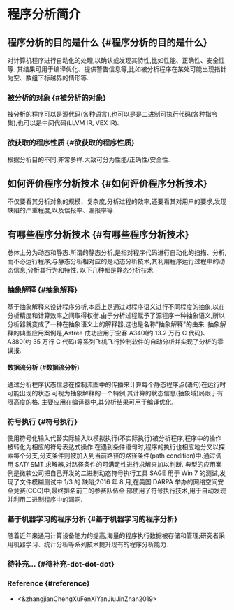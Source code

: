 # 程序分析简介


## 程序分析的目的是什么 {#程序分析的目的是什么}

对计算机程序进行自动化的处理,以确认或发现其特性,比如性能、正确性、安全性等.
其结果可用于编译优化、提供警告信息等,比如被分析程序在某处可能出现指针为空、数组下标越界的情形等.


### 被分析的对象 {#被分析的对象}

被分析的程序可以是源代码(各种语言),也可以是是二进制可执行代码(各种指令集),也可以是中间代码(LLVM IR, VEX IR).


### 欲获取的程序性质 {#欲获取的程序性质}

根据分析目的不同,非常多样.大致可分为性能/正确性/安全性.


## 如何评价程序分析技术 {#如何评价程序分析技术}

不仅要看其分析对象的规模、复杂度,分析过程的效率,还要看其对用户的要求,发现缺陷的严重程度,以及误报率、漏报率等.


## 有哪些程序分析技术 {#有哪些程序分析技术}

总体上分为动态和静态.所谓的静态分析,是指对程序代码进行自动化的扫描、分析,而不必运行程序;与静态分析相对应的是动态分析技术,其利用程序运行过程中的动态信息,分析其行为和特性.
以下几种都是静态分析技术.


### 抽象解释 {#抽象解释}

基于抽象解释来设计程序分析,本质上是通过对程序语义进行不同程度的抽象,以在分析精度和计算效率之间取得权衡.由于分析过程赋予了源程序一种抽象语义,所以分析器就变成了一种在抽象语义上的解释器,这也是名称"抽象解释"的由来.
抽象解释的典型应用案例是,Astrée 成功应用于空客 A340(约 13.2 万行 C 代码)、 A380(约 35 万行 C 代码)等系列飞机飞行控制软件的自动分析并实现了分析的零误报.


#### 数据流分析 {#数据流分析}

通过分析程序状态信息在控制流图中的传播来计算每个静态程序点(语句)在运行时可能出现的状态.可视为抽象解释的一个特例,其计算的状态信息(抽象域)局限于有限高度的格.
主要应用在编译器中,其分析结果可用于编译优化.


### 符号执行 {#符号执行}

使用符号化输入代替实际输入以模拟执行(不实际执行)被分析程序,程序中的操作被转化为相应的符号表达式操作.在遇到条件语句时,程序的执行也相应地分叉以探索每个分支,分支条件则被加入到当前路径的路径条件(path condition)中.通过调用 SAT/ SMT 求解器,对路径条件的可满足性进行求解来加以判断.
典型的应用案例是微软公司把自己开发的二进制动态符号执行工具 SAGE 用于 Win 7 的测试,发现了文件模糊测试中 1/3 的 缺陷;2016 年 8 月,在美国 DARPA 举办的网络空间安全竞赛(CGC)中,最终排名前三的参赛队伍全 部使用了符号执行技术,用于自动发现并利用二进制程序中的漏洞.


### 基于机器学习的程序分析 {#基于机器学习的程序分析}

随着近年来通用计算设备能力的提高,海量的程序执行数据被存储和管理;研究者采用机器学习、统计分析等系列技术提升现有的程序分析能力.


### 待补充... {#待补充-dot-dot-dot}


### Reference {#reference}

-   <&zhangjianChengXuFenXiYanJiuJinZhan2019>

